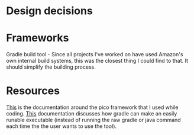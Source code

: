 # Design decisions

# Frameworks
Gradle build tool - Since all projects I've worked on have used Amazon's own internal build systems, this was the closest thing I could find to that. It should simplify the building process.

# Resources
[This](https://picocli.info/) is the documentation around the pico framework that I used while coding. 
[This](https://docs.gradle.org/current/userguide/distribution_plugin.html#distribution_plugin) documentation discusses how gradle can make an easily runable executable (instead of running the raw gradle or java command each time the the user wants to use the tool).
